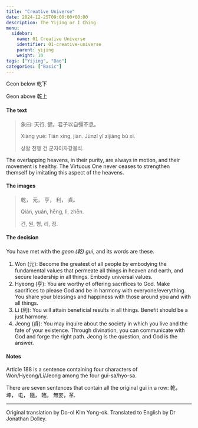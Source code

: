```yaml
---
title: "Creative Universe"
date: 2024-12-25T09:00:00+00:00
description: The Yijing or I Ching
menu:
  sidebar:
    name: 01 Creative Universe
    identifier: 01-creative-universe
    parent: yijing
    weight: 10
tags: ["Yijing", "Dao"]
categories: ["Basic"]
---
```


Geon below 乾下

Geon above 乾上

#### The text

> 象曰: 天行, 健。君子以自彊不息。
> 
> Xiàng yuē: Tiān xíng, jiàn. Jūnzǐ yǐ zìjiàng bù xī.
> 
> 상왈 천행 건 군자이자강불식.

The overlapping heavens, in their purity, are always in motion, and their movement is healthy. The Virtuous One never ceases to strengthen themself by imitating this aspect of the heavens.

#### The images

> 乾， 元， 亨， 利， 貞。
>
> Qián, yuán, hēng, lì, zhēn.
> 
> 건, 원, 형, 리, 정.

#### The decision

You have met with the *geon (乾) gui*, and its words are these.
1. Won (元): Become the greatest of all people by embodying the fundamental values that permeate all things in heaven and earth, and secure leadership in all things. Embody universal values.
2. Hyeong (亨): You are worthy of offering sacrifices to God. Make sacrifices to please God and be in harmony with everyone/everything. You share your blessings and happiness with those around you and with all things.
3. Li (利): You will attain beneficial results in all things. Benefit should be a just harmony.
4. Jeong (貞): You may inquire about the society in which you live and the fate of your existence. Through divination, you can communicate with God and forge the right path. Jeong is the question, and God is the answer.

#### Notes

Article 188 is a sentence containing four characters of Won/Hyeong/Li/Jeong among the four gui-sa/hyo-sa.  

There are seven sentences that contain all the original gui in a row: 乾， 坤， 屯， 隨， 臨， 無妄，革.

---

Original translation by Do-ol Kim Yong-ok. Translated to English by Dr Jonathan Dolley.